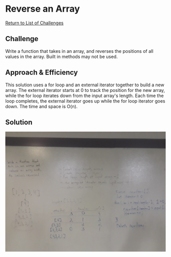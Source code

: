 # Reverse an Array

[Return to List of Challenges](../../README.md)

## Challenge
Write a function that takes in an array, and reverses the positions of all values in the array.  Built in methods may not be used.

## Approach & Efficiency
This solution uses a for loop and an external iterator together to build a new array.  The external iterator starts at 0 to track the position for the new array, while the for loop iterates down from the input array's length.  Each time the loop completes, the external iterator goes up while the for loop iterator goes down.  The time and space is O(n).

## Solution

![array-reverse solution whiteboard](../../assets/array-reverse.jpg)